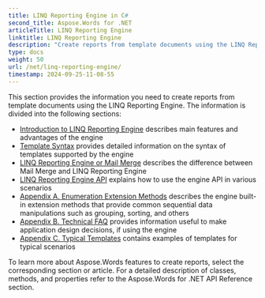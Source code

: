 ```yaml
---
title: LINQ Reporting Engine in C#
second_title: Aspose.Words for .NET
articleTitle: LINQ Reporting Engine
linktitle: LINQ Reporting Engine
description: "Create reports from template documents using the LINQ Reporting Engine in C#. Learn more about the supported features."
type: docs
weight: 50
url: /net/linq-reporting-engine/
timestamp: 2024-09-25-11-08-55
---
```


This section provides the information you need to create reports from template documents using the LINQ Reporting Engine. The information is divided into the following sections:

- [Introduction to LINQ Reporting Engine](/words/net/introduction-to-linq-reporting-engine/) describes main features and advantages of the engine
- [Template Syntax](/words/net/template-syntax/) provides detailed information on the syntax of templates supported by the engine
- [LINQ Reporting Engine or Mail Merge](/words/net/linq-reporting-engine-or-mail-merge/) describes the difference between Mail Merge and LINQ Reporting Engine
- [LINQ Reporting Engine API](/words/net/linq-reporting-engine-api/) explains how to use the engine API in various scenarios
- [Appendix A. Enumeration Extension Methods](/words/net/appendix-a-enumeration-extension-methods/) describes the engine built-in extension methods that provide common sequential data manipulations such as grouping, sorting, and others
- [Appendix B. Technical FAQ](/words/net/appendix-b-technical-faq/) provides information useful to make application design decisions, if using the engine
- [Appendix C. Typical Templates](/words/net/typical-templates/) contains examples of templates for typical scenarios

To learn more about Aspose.Words features to create reports, select the corresponding section or article. For a detailed description of classes, methods, and properties refer to the Aspose.Words for .NET API Reference section.
